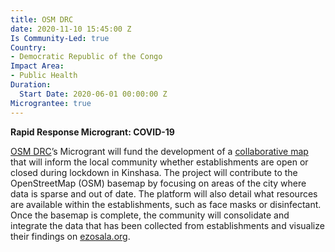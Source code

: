 ```yaml
---
title: OSM DRC
date: 2020-11-10 15:45:00 Z
Is Community-Led: true
Country:
- Democratic Republic of the Congo
Impact Area:
- Public Health
Duration:
  Start Date: 2020-06-01 00:00:00 Z
Micrograntee: true
---
```


**Rapid Response Microgrant: COVID-19**

[OSM DRC](http://openstreetmap.cd/)’s Microgrant will fund the development of a [collaborative map](https://www.hotosm.org/updates/second-round-of-rapid-response-micrograntees-announced/ezosala.org) that will inform the local community whether establishments are open or closed during lockdown in Kinshasa. The project will contribute to the OpenStreetMap (OSM) basemap by focusing on areas of the city where data is sparse and out of date. The platform will also detail what resources are available within the establishments, such as face masks or disinfectant. Once the basemap is complete, the community will consolidate and integrate the data that has been collected from establishments and visualize their findings on [ezosala.org](https://www.ezosala.org/).